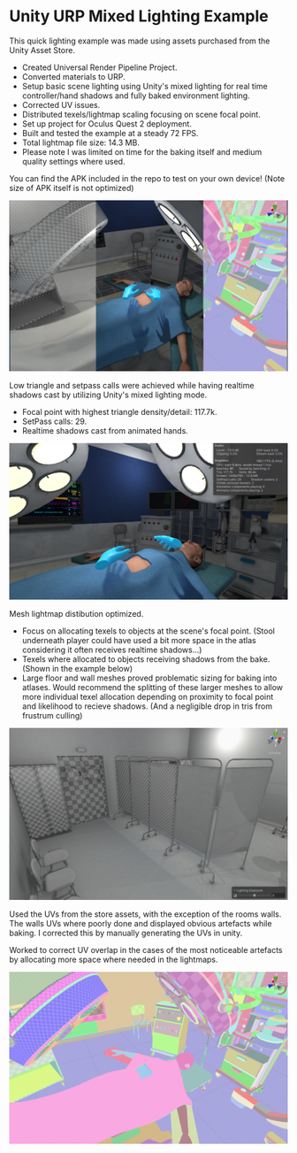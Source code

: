 # Unity URP Mixed Lighting Example

This quick lighting example was made using assets purchased from the Unity Asset Store. 

* Created Universal Render Pipeline Project.
* Converted materials to URP.
* Setup basic scene lighting using Unity's mixed lighting for real time controller/hand shadows and fully baked environment lighting.
* Corrected UV issues.
* Distributed texels/lightmap scaling focusing on scene focal point.
* Set up project for Oculus Quest 2 deployment.
* Built and tested the example at a steady 72 FPS.
* Total lightmap file size: 14.3 MB.
* Please note I was limited on time for the baking itself and medium quality settings where used.

You can find the APK included in the repo to test on your own device! (Note size of APK itself is not optimized)

![alt text](https://github.com/RyanMurdoch1/Lighting_Example/blob/main/Assets/Editor_Captures/MainImageSliced.png)

Low triangle and setpass calls were achieved while having realtime shadows cast by utilizing Unity's mixed lighting mode.

* Focal point with highest triangle density/detail: 117.7k.
* SetPass calls: 29.
* Realtime shadows cast from animated hands.

![alt_text](https://github.com/RyanMurdoch1/Lighting_Example/blob/main/Assets/Editor_Captures/RuntimeStats.png)

Mesh lightmap distibution optimized.

* Focus on allocating texels to objects at the scene's focal point. (Stool underneath player could have used a bit more space in the atlas considering it often receives realtime shadows...)
* Texels where allocated to objects receiving shadows from the bake. (Shown in the example below)
* Large floor and wall meshes proved problematic sizing for baking into atlases. Would recommend the splitting of these larger meshes to allow more individual texel allocation depending on proximity to focal point and likelihood to recieve shadows. (And a negligible drop in tris from frustrum culling)

![alt_text](https://github.com/RyanMurdoch1/Lighting_Example/blob/main/Assets/Editor_Captures/TexelAllocation.png)

Used the UVs from the store assets, with the exception of the rooms walls. The walls UVs where poorly done and displayed obvious artefacts while baking. I corrected this by manually generating the UVs in unity.

Worked to correct UV overlap in the cases of the most noticeable artefacts by allocating more space where needed in the lightmaps.

![alt_text](https://github.com/RyanMurdoch1/Lighting_Example/blob/main/Assets/Editor_Captures/MainUVs.png)




